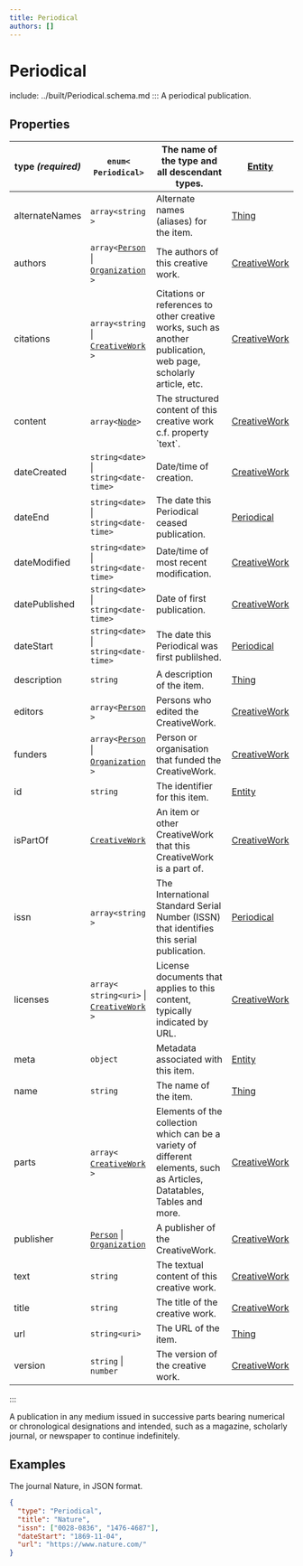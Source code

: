 ```yaml
---
title: Periodical
authors: []
---
```


# Periodical

include: ../built/Periodical.schema.md
:::
A periodical publication.

## Properties

| **type _(required)_** | `enum<`​`Periodical`​`>`                                                        | The name of the type and all descendant types.                                                                          | [Entity](./Entity.html)             |
| --------------------- | ------------------------------------------------------------------------------- | ----------------------------------------------------------------------------------------------------------------------- | ----------------------------------- |
| alternateNames        | `array<`​`string`​`>`                                                           | Alternate names (aliases) for the item.                                                                                 | [Thing](./Thing.html)               |
| authors               | `array<`​[`Person`](./Person.html) \| [`Organization`](./Organization.html)​`>` | The authors of this creative work.                                                                                      | [CreativeWork](./CreativeWork.html) |
| citations             | `array<`​`string` \| [`CreativeWork`](./CreativeWork.html)​`>`                  | Citations or references to other creative works, such as another publication, web page, scholarly article, etc.         | [CreativeWork](./CreativeWork.html) |
| content               | `array<`​[`Node`](./Node.html)​`>`                                              | The structured content of this creative work c.f. property \`text\`.                                                    | [CreativeWork](./CreativeWork.html) |
| dateCreated           | `string<date>` \| `string<date-time>`                                           | Date/time of creation.                                                                                                  | [CreativeWork](./CreativeWork.html) |
| dateEnd               | `string<date>` \| `string<date-time>`                                           | The date this Periodical ceased publication.                                                                            | [Periodical](./Periodical.html)     |
| dateModified          | `string<date>` \| `string<date-time>`                                           | Date/time of most recent modification.                                                                                  | [CreativeWork](./CreativeWork.html) |
| datePublished         | `string<date>` \| `string<date-time>`                                           | Date of first publication.                                                                                              | [CreativeWork](./CreativeWork.html) |
| dateStart             | `string<date>` \| `string<date-time>`                                           | The date this Periodical was first publilshed.                                                                          | [Periodical](./Periodical.html)     |
| description           | `string`                                                                        | A description of the item.                                                                                              | [Thing](./Thing.html)               |
| editors               | `array<`​[`Person`](./Person.html)​`>`                                          | Persons who edited the CreativeWork.                                                                                    | [CreativeWork](./CreativeWork.html) |
| funders               | `array<`​[`Person`](./Person.html) \| [`Organization`](./Organization.html)​`>` | Person or organisation that funded the CreativeWork.                                                                    | [CreativeWork](./CreativeWork.html) |
| id                    | `string`                                                                        | The identifier for this item.                                                                                           | [Entity](./Entity.html)             |
| isPartOf              | [`CreativeWork`](./CreativeWork.html)                                           | An item or other CreativeWork that this CreativeWork is a part of.                                                      | [CreativeWork](./CreativeWork.html) |
| issn                  | `array<`​`string`​`>`                                                           | The International Standard Serial Number (ISSN) that identifies this serial publication.                                | [Periodical](./Periodical.html)     |
| licenses              | `array<`​`string<uri>` \| [`CreativeWork`](./CreativeWork.html)​`>`             | License documents that applies to this content, typically indicated by URL.                                             | [CreativeWork](./CreativeWork.html) |
| meta                  | `object`                                                                        | Metadata associated with this item.                                                                                     | [Entity](./Entity.html)             |
| name                  | `string`                                                                        | The name of the item.                                                                                                   | [Thing](./Thing.html)               |
| parts                 | `array<`​[`CreativeWork`](./CreativeWork.html)​`>`                              | Elements of the collection which can be a variety of different elements, such as Articles, Datatables, Tables and more. | [CreativeWork](./CreativeWork.html) |
| publisher             | [`Person`](./Person.html) \| [`Organization`](./Organization.html)              | A publisher of the CreativeWork.                                                                                        | [CreativeWork](./CreativeWork.html) |
| text                  | `string`                                                                        | The textual content of this creative work.                                                                              | [CreativeWork](./CreativeWork.html) |
| title                 | `string`                                                                        | The title of the creative work.                                                                                         | [CreativeWork](./CreativeWork.html) |
| url                   | `string<uri>`                                                                   | The URL of the item.                                                                                                    | [Thing](./Thing.html)               |
| version               | `string` \| `number`                                                            | The version of the creative work.                                                                                       | [CreativeWork](./CreativeWork.html) |

:::

A publication in any medium issued in successive parts bearing numerical or chronological designations and intended,
such as a magazine, scholarly journal, or newspaper to continue indefinitely.

## Examples

The journal Nature, in JSON format.

```json validate
{
  "type": "Periodical",
  "title": "Nature",
  "issn": ["0028-0836", "1476-4687"],
  "dateStart": "1869-11-04",
  "url": "https://www.nature.com/"
}
```
